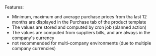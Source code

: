 Features:

- Minimum, maximum and average purchase prices from tha last 12 months are displayed in the Purchase tab of the product
  template
- The values are stored and computed by cron job (planned action)
- The values are computed from suppliers bills, and are always in the company's currency
- not recommended for multi-company environments (due to multiple company currencies)
